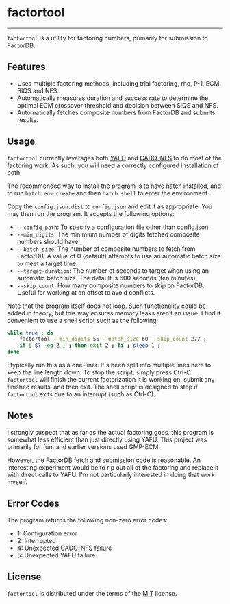 # factortool

-----

`factortool` is a utility for factoring numbers, primarily for submission to FactorDB.

## Features

* Uses multiple factoring methods, including trial factoring, rho, P-1, ECM, SIQS
  and NFS.
* Automatically measures duration and success rate to determine the optimal ECM
  crossover threshold and decision between SIQS and NFS.
* Automatically fetches composite numbers from FactorDB and submits results.

## Usage

`factortool` currently leverages both [YAFU](https://github.com/bbuhrow/yafu) and
[CADO-NFS](https://gitlab.inria.fr/cado-nfs/cado-nfs) to do most of the factoring
work. As such, you will need a correctly configured installation of both.

The recommended way to install the program is to have [hatch](https://hatch.pypa.io/latest/)
installed, and to run `hatch env create` and then `hatch shell` to enter the environment.

Copy the `config.json.dist` to `config.json` and edit it as appropriate. You may
then run the program. It accepts the following options:

* `--config_path`: To specify a configuration file other than config.json.
* `--min_digits`: The minimium number of digits fetched composite numbers should
  have.
* `--batch_size`: The number of composite numbers to fetch from FactorDB. A value
  of 0 (default) attempts to use an automatic batch size to meet a target time.
* `--target-duration`: The number of seconds to target when using an automatic
  batch size. The default is 600 seconds (ten minutes).
* `--skip_count`: How many composite numbers to skip on FactorDB. Useful for working
  at an offset to avoid conflicts.

Note that the program itself does not loop. Such functionality could be added in
theory, but this way ensures memory leaks aren't an issue. I find it convenient
to use a shell script such as the following:

```sh
while true ; do
    factortool --min_digits 55 --batch_size 60 --skip_count 277 ;
    if [ $? -eq 2 ] ; then exit 2 ; fi ; sleep 1 ;
done
```

I typically run this as a one-liner. It's been split into multiple lines here to
keep the line length down. To stop the script, simply press Ctrl-C. `factortool`
will finish the current factorization it is working on, submit any finished results,
and then exit. The shell script is designed to stop if `factortool` exits due to
an interrupt (such as Ctrl-C).

## Notes

I strongly suspect that as far as the actual factoring goes, this program is
somewhat less efficient than just directly using YAFU. This project was primarily
for fun, and earlier versions used GMP-ECM.

However, the FactorDB fetch and submission code is reasonable. An interesting
experiment would be to rip out all of the factoring and replace it with direct
calls to YAFU. I'm not particularly interested in doing that work myself.

## Error Codes

The program returns the following non-zero error codes:

* 1: Configuration error
* 2: Interrupted
* 4: Unexpected CADO-NFS failure
* 5: Unexpected YAFU failure

## License

`factortool` is distributed under the terms of the [MIT](https://spdx.org/licenses/MIT.html)
license.

